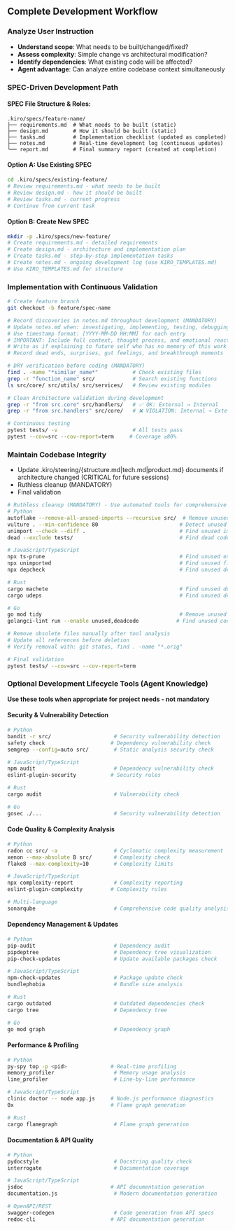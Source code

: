 
## Complete Development Workflow

### Analyze User Instruction
- **Understand scope**: What needs to be built/changed/fixed?
- **Assess complexity**: Simple change vs architectural modification?
- **Identify dependencies**: What existing code will be affected?
- **Agent advantage**: Can analyze entire codebase context simultaneously


### SPEC-Driven Development Path

#### SPEC File Structure & Roles:
```
.kiro/specs/feature-name/
├── requirements.md  # What needs to be built (static)
├── design.md        # How it should be built (static)
├── tasks.md         # Implementation checklist (updated as completed)
├── notes.md         # Real-time development log (continuous updates)
└── report.md        # Final summary report (created at completion)
```

#### Option A: Use Existing SPEC
```bash
cd .kiro/specs/existing-feature/
# Review requirements.md - what needs to be built
# Review design.md - how it should be built  
# Review tasks.md - current progress
# Continue from current task
```

#### Option B: Create New SPEC
```bash
mkdir -p .kiro/specs/new-feature/
# Create requirements.md - detailed requirements
# Create design.md - architecture and implementation plan
# Create tasks.md - step-by-step implementation tasks
# Create notes.md - ongoing development log (use KIRO_TEMPLATES.md)
# Use KIRO_TEMPLATES.md for structure
```

### Implementation with Continuous Validation
```bash
# Create feature branch
git checkout -b feature/spec-name

# Record discoveries in notes.md throughout development (MANDATORY)
# Update notes.md when: investigating, implementing, testing, debugging
# Use timestamp format: [YYYY-MM-DD HH:MM] for each entry
# IMPORTANT: Include full context, thought process, and emotional reactions
# Write as if explaining to future self who has no memory of this work
# Record dead ends, surprises, gut feelings, and breakthrough moments

# DRY verification before coding (MANDATORY)
find . -name "*similar_name*"           # Check existing files
grep -r "function_name" src/            # Search existing functions
ls src/core/ src/utils/ src/services/   # Review existing modules

# Clean Architecture validation during development
grep -r "from src.core" src/handlers/   # ✅ OK: External → Internal
grep -r "from src.handlers" src/core/   # ❌ VIOLATION: Internal → External

# Continuous testing
pytest tests/ -v                        # All tests pass
pytest --cov=src --cov-report=term     # Coverage ≥80%
```

### Maintain Codebase Integrity
- Update  .kiro/steering/{structure.md|tech.md|product.md} documents if architecture changed (CRITICAL for future sessions)
- Ruthless cleanup (MANDATORY)
- Final validation

```bash
# Ruthless cleanup (MANDATORY) - Use automated tools for comprehensive detection
# Python
autoflake --remove-all-unused-imports --recursive src/  # Remove unused imports
vulture . --min-confidence 80                          # Detect unused code
unimport --check --diff .                              # Find unused imports
dead --exclude tests/                                  # Find dead code

# JavaScript/TypeScript
npx ts-prune                                           # Find unused exports
npx unimported                                         # Find unused files/dependencies
npx depcheck                                           # Find unused dependencies

# Rust
cargo machete                                          # Find unused dependencies
cargo udeps                                            # Find unused dependencies (nightly)

# Go
go mod tidy                                            # Remove unused dependencies
golangci-lint run --enable unused,deadcode            # Find unused code

# Remove obsolete files manually after tool analysis
# Update all references before deletion
# Verify removal with: git status, find . -name "*.orig"

# Final validation
pytest tests/ --cov=src --cov-report=term
```

### Optional Development Lifecycle Tools (Agent Knowledge)
**Use these tools when appropriate for project needs - not mandatory**

#### Security & Vulnerability Detection
```bash
# Python
bandit -r src/                    # Security vulnerability detection
safety check                     # Dependency vulnerability check
semgrep --config=auto src/        # Static analysis security check

# JavaScript/TypeScript  
npm audit                         # Dependency vulnerability check
eslint-plugin-security           # Security rules

# Rust
cargo audit                       # Vulnerability check

# Go
gosec ./...                       # Security vulnerability detection
```

#### Code Quality & Complexity Analysis
```bash
# Python
radon cc src/ -a                  # Cyclomatic complexity measurement
xenon --max-absolute B src/       # Complexity check
flake8 --max-complexity=10        # Complexity limits

# JavaScript/TypeScript
npx complexity-report             # Complexity reporting
eslint-plugin-complexity         # Complexity rules

# Multi-language
sonarqube                         # Comprehensive code quality analysis
```

#### Dependency Management & Updates
```bash
# Python
pip-audit                         # Dependency audit
pipdeptree                        # Dependency tree visualization
pip-check-updates                 # Update available packages check

# JavaScript/TypeScript
npm-check-updates                 # Package update check
bundlephobia                      # Bundle size analysis

# Rust
cargo outdated                    # Outdated dependencies check
cargo tree                        # Dependency tree

# Go
go mod graph                      # Dependency graph
```

#### Performance & Profiling
```bash
# Python
py-spy top -p <pid>              # Real-time profiling
memory_profiler                   # Memory usage analysis
line_profiler                     # Line-by-line performance

# JavaScript/TypeScript
clinic doctor -- node app.js     # Node.js performance diagnostics
0x                               # Flame graph generation

# Rust
cargo flamegraph                  # Flame graph generation
```

#### Documentation & API Quality
```bash
# Python
pydocstyle                        # Docstring quality check
interrogate                       # Documentation coverage

# JavaScript/TypeScript
jsdoc                            # API documentation generation
documentation.js                  # Modern documentation generation

# OpenAPI/REST
swagger-codegen                   # Code generation from API specs
redoc-cli                        # API documentation generation
```
